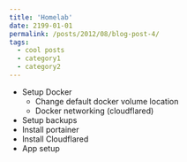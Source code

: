 ```yaml
---
title: 'Homelab'
date: 2199-01-01
permalink: /posts/2012/08/blog-post-4/
tags:
  - cool posts
  - category1
  - category2
---
```


- Setup Docker
  - Change default docker volume location
  - Docker networking (cloudflared)
- Setup backups
- Install portainer
- Install Cloudflared
- App setup
